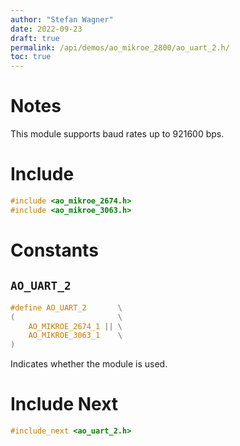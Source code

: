 ```yaml
---
author: "Stefan Wagner"
date: 2022-09-23
draft: true
permalink: /api/demos/ao_mikroe_2800/ao_uart_2.h/
toc: true
---
```


# Notes

This module supports baud rates up to 921600 bps.

# Include

```c
#include <ao_mikroe_2674.h>
#include <ao_mikroe_3063.h>
```

# Constants

## `AO_UART_2`

```c
#define AO_UART_2       \
(                       \
    AO_MIKROE_2674_1 || \
    AO_MIKROE_3063_1    \
)
```

Indicates whether the module is used.

# Include Next

```c
#include_next <ao_uart_2.h>
```
